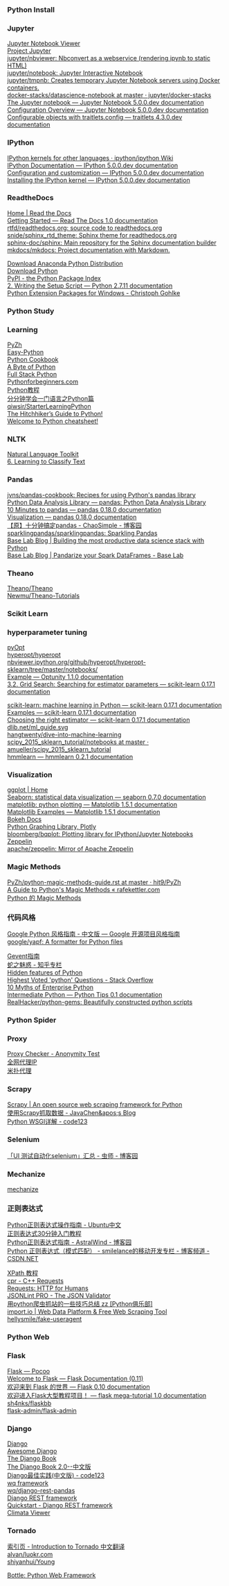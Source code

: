<DT><H3 FOLDED ADD_DATE="-11644502400">Python Install</H3>
<DL><P>
<DT><H3 FOLDED ADD_DATE="-11644502400">Jupyter</H3>
<DL><P>
<DT><A HREF="http://nbviewer.jupyter.org/" ADD_DATE="28901933635">Jupyter Notebook Viewer</A>
<DT><A HREF="https://github.com/jupyter" ADD_DATE="28901933635">Project Jupyter</A>
<DT><A HREF="https://github.com/jupyter/nbviewer" ADD_DATE="29102680406">jupyter/nbviewer: Nbconvert as a webservice (rendering ipynb to static HTML)</A>
<DT><A HREF="https://github.com/jupyter/notebook" ADD_DATE="29102680406">jupyter/notebook: Jupyter Interactive Notebook</A>
<DT><A HREF="https://github.com/jupyter/tmpnb" ADD_DATE="29102680406">jupyter/tmpnb: Creates temporary Jupyter Notebook servers using Docker containers.</A>
<DT><A HREF="https://github.com/jupyter/docker-stacks/tree/master/datascience-notebook" ADD_DATE="29299118467">docker-stacks/datascience-notebook at master · jupyter/docker-stacks</A>
<DT><A HREF="https://jupyter-notebook.readthedocs.io/en/latest/index.html" ADD_DATE="29827581551">The Jupyter notebook &mdash; Jupyter Notebook 5.0.0.dev documentation</A>
<DT><A HREF="https://jupyter-notebook.readthedocs.io/en/latest/config_overview.html" ADD_DATE="29299118467">Configuration Overview &mdash; Jupyter Notebook 5.0.0.dev documentation</A>
<DT><A HREF="https://traitlets.readthedocs.io/en/latest/config.html#module-traitlets.config" ADD_DATE="29299118467">Configurable objects with traitlets.config &mdash; traitlets 4.3.0.dev documentation</A>
</DL><P>
<DT><H3 FOLDED ADD_DATE="86757939995">IPython</H3>
<DL><P>
<DT><A HREF="https://github.com/ipython/ipython/wiki/IPython-kernels-for-other-languages" ADD_DATE="29299118467">IPython kernels for other languages · ipython/ipython Wiki</A>
<DT><A HREF="https://ipython.readthedocs.io/en/latest/#" ADD_DATE="29102680406">IPython Documentation &mdash; IPython 5.0.0.dev documentation</A>
<DT><A HREF="https://ipython.readthedocs.io/en/latest/config/index.html" ADD_DATE="29827581551">Configuration and customization &mdash; IPython 5.0.0.dev documentation</A>
<DT><A HREF="https://ipython.readthedocs.io/en/latest/install/kernel_install.html" ADD_DATE="29299118467">Installing the IPython kernel &mdash; IPython 5.0.0.dev documentation</A>
</DL><P>
<DT><H3 FOLDED ADD_DATE="86757939995">ReadtheDocs</H3>
<DL><P>
<DT><A HREF="https://readthedocs.org/" ADD_DATE="28901933635">Home | Read the Docs</A>
<DT><A HREF="https://docs.readthedocs.io/en/latest/getting_started.html" ADD_DATE="29827581551">Getting Started &mdash; Read The Docs 1.0 documentation</A>
<DT><A HREF="https://github.com/rtfd/readthedocs.org" ADD_DATE="29102680406">rtfd/readthedocs.org: source code to readthedocs.org</A>
<DT><A HREF="https://github.com/snide/sphinx_rtd_theme" ADD_DATE="29102680406">snide/sphinx_rtd_theme: Sphinx theme for readthedocs.org</A>
<DT><A HREF="https://github.com/sphinx-doc/sphinx" ADD_DATE="29102680406">sphinx-doc/sphinx: Main repository for the Sphinx documentation builder</A>
<DT><A HREF="https://github.com/mkdocs/mkdocs/" ADD_DATE="29102680406">mkdocs/mkdocs: Project documentation with Markdown.</A>
</DL><P>
<DT><A HREF="https://www.continuum.io/downloads" ADD_DATE="29102680406">Download Anaconda Python Distribution</A>
<DT><A HREF="http://www.python.org/downloads/" ADD_DATE="29102680406">Download Python</A>
<DT><A HREF="https://pypi.python.org/pypi" ADD_DATE="28901933635">PyPI - the Python Package Index</A>
<DT><A HREF="https://docs.python.org/2.7/distutils/setupscript.html" ADD_DATE="29827581551">2. Writing the Setup Script &mdash; Python 2.7.11 documentation</A>
<DT><A HREF="http://www.lfd.uci.edu/~gohlke/pythonlibs/" ADD_DATE="29102680406">Python Extension Packages for Windows - Christoph Gohlke</A>
</DL><P>
<DT><H3 FOLDED ADD_DATE="28901858044">Python Study</H3>
<DL><P>
<DT><H3 FOLDED ADD_DATE="-11644502400">Learning</H3>
<DL><P>
<DT><A HREF="http://pyzh.readthedocs.org/en/latest/index.html" ADD_DATE="29827581551">PyZh</A>
<DT><A HREF="http://easy-python.readthedocs.org/en/latest/" ADD_DATE="29102680406">Easy-Python</A>
<DT><A HREF="http://python3-cookbook.readthedocs.org/zh_CN/latest/" ADD_DATE="29827581551">Python Cookbook</A>
<DT><A HREF="http://www.swaroopch.com/notes/python/" ADD_DATE="29102680406">A Byte of Python</A>
<DT><A HREF="http://www.fullstackpython.com/" ADD_DATE="28901933635">Full Stack Python</A>
<DT><A HREF="http://www.pythonforbeginners.com/" ADD_DATE="29102680406">Pythonforbeginners.com</A>
<DT><A HREF="http://www.liaoxuefeng.com/wiki/001374738125095c955c1e6d8bb493182103fac9270762a000" ADD_DATE="29817366400">Python教程</A>
<DT><A HREF="http://www.code123.cc/1049.html" ADD_DATE="28901933635">分分钟学会一门语言之Python篇</A>
<DT><A HREF="https://github.com/qiwsir/StarterLearningPython" ADD_DATE="29102680406">qiwsir/StarterLearningPython</A>
<DT><A HREF="http://docs.python-guide.org/en/latest/" ADD_DATE="29102680406">The Hitchhiker’s Guide to Python!</A>
<DT><A HREF="https://www.pythonsheets.com/" ADD_DATE="28901933635">Welcome to Python cheatsheet!</A>
</DL><P>
<DT><H3 FOLDED ADD_DATE="28901858044">NLTK</H3>
<DL><P>
<DT><A HREF="http://www.nltk.org/" ADD_DATE="28901933635">Natural Language Toolkit</A>
<DT><A HREF="http://www.nltk.org/book/ch06.html" ADD_DATE="29102680406">6. Learning to Classify Text</A>
</DL><P>
<DT><H3 FOLDED ADD_DATE="86757939995">Pandas</H3>
<DL><P>
<DT><A HREF="https://github.com/jvns/pandas-cookbook" ADD_DATE="29102680406">jvns/pandas-cookbook: Recipes for using Python&apos;s pandas library</A>
<DT><A HREF="http://pandas.pydata.org/" ADD_DATE="28901933635">Python Data Analysis Library &mdash; pandas: Python Data Analysis Library</A>
<DT><A HREF="http://pandas.pydata.org/pandas-docs/stable/10min.html" ADD_DATE="29827581551">10 Minutes to pandas &mdash; pandas 0.18.0 documentation</A>
<DT><A HREF="http://pandas.pydata.org/pandas-docs/stable/visualization.html" ADD_DATE="29827581551">Visualization &mdash; pandas 0.18.0 documentation</A>
<DT><A HREF="http://www.cnblogs.com/chaosimple/p/4153083.html" ADD_DATE="29827581551">【原】十分钟搞定pandas - ChaoSimple - 博客园</A>
<DT><A HREF="https://github.com/sparklingpandas/sparklingpandas" ADD_DATE="29827581551">sparklingpandas/sparklingpandas: Sparkling Pandas</A>
<DT><A HREF="https://lab.getbase.com/productive-data-science-python/" ADD_DATE="29827581551">Base Lab Blog | Building the most productive data science stack with Python</A>
<DT><A HREF="https://lab.getbase.com/pandarize-spark-dataframes/" ADD_DATE="29827581551">Base Lab Blog | Pandarize your Spark DataFrames - Base Lab</A>
</DL><P>
<DT><H3 FOLDED ADD_DATE="86757939995">Theano</H3>
<DL><P>
<DT><A HREF="https://github.com/Theano/Theano" ADD_DATE="29102680406">Theano/Theano</A>
<DT><A HREF="https://github.com/Newmu/Theano-Tutorials" ADD_DATE="29102680406">Newmu/Theano-Tutorials</A>
</DL><P>
<DT><H3 FOLDED ADD_DATE="86757939995">Scikit Learn</H3>
<DL><P>
<DT><H3 FOLDED ADD_DATE="-11644502400">hyperparameter tuning</H3>
<DL><P>
<DT><A HREF="http://www.pyopt.org/index.html" ADD_DATE="28901933635">pyOpt</A>
<DT><A HREF="https://github.com/hyperopt/hyperopt" ADD_DATE="29102680406">hyperopt/hyperopt</A>
<DT><A HREF="http://nbviewer.ipython.org/github/hyperopt/hyperopt-sklearn/tree/master/notebooks/" ADD_DATE="29817366400">nbviewer.ipython.org/github/hyperopt/hyperopt-sklearn/tree/master/notebooks/</A>
<DT><A HREF="http://optunity.readthedocs.io/en/latest/index.html#" ADD_DATE="29827581551">Example &mdash; Optunity 1.1.0 documentation</A>
<DT><A HREF="http://scikit-learn.org/stable/modules/grid_search.html#grid-search" ADD_DATE="29299118467">3.2. Grid Search: Searching for estimator parameters &mdash; scikit-learn 0.17.1 documentation</A>
</DL><P>
<DT><A HREF="http://scikit-learn.org/stable/" ADD_DATE="28901933635">scikit-learn: machine learning in Python &mdash; scikit-learn 0.17.1 documentation</A>
<DT><A HREF="http://scikit-learn.org/stable/auto_examples/index.html" ADD_DATE="29827581551">Examples &mdash; scikit-learn 0.17.1 documentation</A>
<DT><A HREF="http://scikit-learn.org/stable/tutorial/machine_learning_map/" ADD_DATE="29827581551">Choosing the right estimator &mdash; scikit-learn 0.17.1 documentation</A>
<DT><A HREF="http://dlib.net/ml_guide.svg" ADD_DATE="28901933635">dlib.net/ml_guide.svg</A>
<DT><A HREF="https://github.com/hangtwenty/dive-into-machine-learning" ADD_DATE="29827581551">hangtwenty/dive-into-machine-learning</A>
<DT><A HREF="https://github.com/amueller/scipy_2015_sklearn_tutorial/tree/master/notebooks" ADD_DATE="29299118467">scipy_2015_sklearn_tutorial/notebooks at master · amueller/scipy_2015_sklearn_tutorial</A>
<DT><A HREF="http://hmmlearn.readthedocs.io/en/latest/index.html" ADD_DATE="29827581551">hmmlearn &mdash; hmmlearn 0.2.1 documentation</A>
</DL><P>
<DT><H3 FOLDED ADD_DATE="28901858044">Visualization</H3>
<DL><P>
<DT><A HREF="http://ggplot.yhathq.com/" ADD_DATE="28901933635">ggplot | Home</A>
<DT><A HREF="http://stanford.edu/~mwaskom/software/seaborn/" ADD_DATE="29102680406">Seaborn: statistical data visualization &mdash; seaborn 0.7.0 documentation</A>
<DT><A HREF="http://matplotlib.org/" ADD_DATE="28901933635">matplotlib: python plotting &mdash; Matplotlib 1.5.1 documentation</A>
<DT><A HREF="http://matplotlib.org/examples/index.html" ADD_DATE="29102680406">Matplotlib Examples &mdash; Matplotlib 1.5.1 documentation</A>
<DT><A HREF="http://bokeh.pydata.org/en/latest/index.html" ADD_DATE="29102680406">Bokeh Docs</A>
<DT><A HREF="https://plot.ly/python/" ADD_DATE="28901933635">Python Graphing Library, Plotly</A>
<DT><A HREF="https://github.com/bloomberg/bqplot" ADD_DATE="29102680406">bloomberg/bqplot: Plotting library for IPython/Jupyter Notebooks</A>
<DT><A HREF="http://zeppelin.apache.org/" ADD_DATE="28901933635">Zeppelin</A>
<DT><A HREF="https://github.com/apache/zeppelin" ADD_DATE="29102680406">apache/zeppelin: Mirror of Apache Zeppelin</A>
</DL><P>
<DT><H3 FOLDED ADD_DATE="28901858044">Magic Methods</H3>
<DL><P>
<DT><A HREF="https://github.com/hit9/PyZh/blob/master/docs/python-magic-methods-guide.rst" ADD_DATE="29299118467">PyZh/python-magic-methods-guide.rst at master · hit9/PyZh</A>
<DT><A HREF="http://www.rafekettler.com/magicmethods.html" ADD_DATE="29102680406">A Guide to Python&apos;s Magic Methods « rafekettler.com</A>
<DT><A HREF="http://www.oschina.net/translate/python-magicmethods" ADD_DATE="29827581551">Python 的 Magic Methods</A>
</DL><P>
<DT><H3 FOLDED ADD_DATE="28901858044">代码风格</H3>
<DL><P>
<DT><A HREF="http://zh-google-styleguide.readthedocs.org/en/latest/google-python-styleguide/" ADD_DATE="29299118467">Google Python 风格指南 - 中文版 &mdash; Google 开源项目风格指南</A>
<DT><A HREF="https://github.com/google/yapf" ADD_DATE="28901933635">google/yapf: A formatter for Python files</A>
</DL><P>
<DT><A HREF="http://xlambda.com/gevent-tutorial/#_8" ADD_DATE="29102680406">Gevent指南</A>
<DT><A HREF="http://zhuanlan.zhihu.com/python-dev" ADD_DATE="29102680406">蛇之魅惑 - 知乎专栏</A>
<DT><A HREF="http://stackoverflow.com/questions/101268/hidden-features-of-python" ADD_DATE="29299118467">Hidden features of Python</A>
<DT><A HREF="http://stackoverflow.com/questions/tagged/python?sort=votes&pageSize=15" ADD_DATE="29299118467">Highest Voted &apos;python&apos; Questions - Stack Overflow</A>
<DT><A HREF="https://www.paypal-engineering.com/2014/12/10/10-myths-of-enterprise-python/" ADD_DATE="29299118467">10 Myths of Enterprise Python</A>
<DT><A HREF="http://book.pythontips.com/en/latest/index.html" ADD_DATE="29102680406">Intermediate Python &mdash; Python Tips 0.1 documentation</A>
<DT><A HREF="https://github.com/RealHacker/python-gems" ADD_DATE="29102680406">RealHacker/python-gems: Beautifully constructed python scripts</A>
</DL><P>
<DT><H3 FOLDED ADD_DATE="28901858044">Python Spider</H3>
<DL><P>
<DT><H3 FOLDED ADD_DATE="-11644502400">Proxy</H3>
<DL><P>
<DT><A HREF="http://www.iprivacytools.com/proxy-checker-anonymity-test/" ADD_DATE="29827581551">Proxy Checker - Anonymity Test</A>
<DT><A HREF="http://www.goubanjia.com/" ADD_DATE="28901933635">全网代理IP</A>
<DT><A HREF="http://proxy.mimvp.com/free.php" ADD_DATE="28901933635">米扑代理</A>
</DL><P>
<DT><H3 FOLDED ADD_DATE="86757939995">Scrapy</H3>
<DL><P>
<DT><A HREF="http://scrapy.org/" ADD_DATE="28901933635">Scrapy | An open source web scraping framework for Python</A>
<DT><A HREF="http://blog.javachen.com/2014/05/24/using-scrapy-to-cralw-data/" ADD_DATE="29827581551">使用Scrapy抓取数据 - JavaChen&amp;apos;s Blog</A>
<DT><A HREF="http://www.code123.cc/1757.html" ADD_DATE="28901933635">Python WSGI详解 - code123</A>
</DL><P>
<DT><H3 FOLDED ADD_DATE="86757939995">Selenium</H3>
<DL><P>
<DT><A HREF="http://www.cnblogs.com/fnng/p/3157639.html" ADD_DATE="29102680406">「UI 测试自动化selenium」汇总 - 虫师 - 博客园</A>
</DL><P>
<DT><H3 FOLDED ADD_DATE="28901858044">Mechanize</H3>
<DL><P>
<DT><A HREF="http://wwwsearch.sourceforge.net/mechanize/" ADD_DATE="29102680406">mechanize</A>
</DL><P>
<DT><H3 FOLDED ADD_DATE="28901858044">正则表达式</H3>
<DL><P>
<DT><A HREF="http://wiki.ubuntu.org.cn/index.php?title=Python%E6%AD%A3%E5%88%99%E8%A1%A8%E8%BE%BE%E5%BC%8F%E6%93%8D%E4%BD%9C%E6%8C%87%E5%8D%97" ADD_DATE="29627157761">Python正则表达式操作指南 - Ubuntu中文</A>
<DT><A HREF="http://deerchao.net/tutorials/regex/regex.htm" ADD_DATE="29102680406">正则表达式30分钟入门教程</A>
<DT><A HREF="http://www.cnblogs.com/huxi/archive/2010/07/04/1771073.html" ADD_DATE="29827581551">Python正则表达式指南 - AstralWind - 博客园</A>
<DT><A HREF="http://blog.csdn.net/smilelance/article/details/6529950" ADD_DATE="29827581551">Python 正则表达式（模式匹配） - smilelance的移动开发专栏 - 博客频道 - CSDN.NET</A>
</DL><P>
<DT><A HREF="http://www.w3school.com.cn/xpath/index.asp" ADD_DATE="29102680406">XPath 教程</A>
<DT><A HREF="http://whoshuu.github.io/cpr/" ADD_DATE="28901933635">cpr - C++ Requests</A>
<DT><A HREF="http://docs.python-requests.org/en/latest/" ADD_DATE="29102680406">Requests: HTTP for Humans</A>
<DT><A HREF="http://pro.jsonlint.com/" ADD_DATE="28901933635">JSONLint PRO - The JSON Validator</A>
<DT><A HREF="http://www.pythonclub.org/python-network-application/observer-spider" ADD_DATE="29299118467">用python爬虫抓站的一些技巧总结 zz [Python俱乐部]</A>
<DT><A HREF="https://import.io/" ADD_DATE="28901933635">import.io | Web Data Platform &amp; Free Web Scraping Tool</A>
<DT><A HREF="https://github.com/hellysmile/fake-useragent" ADD_DATE="29102680406">hellysmile/fake-useragent</A>
</DL><P>
<DT><H3 FOLDED ADD_DATE="28901858044">Python Web</H3>
<DL><P>
<DT><H3 FOLDED ADD_DATE="-11644502400">Flask</H3>
<DL><P>
<DT><A HREF="http://www.pocoo.org/projects/flask/#flask" ADD_DATE="29102680406">Flask &mdash; Pocoo</A>
<DT><A HREF="http://flask.pocoo.org/docs/0.11/" ADD_DATE="29102680406">Welcome to Flask &mdash; Flask Documentation (0.11)</A>
<DT><A HREF="http://dormousehole.readthedocs.io/en/latest/" ADD_DATE="29102680406">欢迎来到 Flask 的世界 &mdash; Flask 0.10 documentation</A>
<DT><A HREF="http://www.pythondoc.com/flask-mega-tutorial/#" ADD_DATE="29102680406">欢迎进入Flask大型教程项目！ &mdash; flask mega-tutorial 1.0 documentation</A>
<DT><A HREF="https://github.com/sh4nks/flaskbb" ADD_DATE="29102680406">sh4nks/flaskbb</A>
<DT><A HREF="https://github.com/flask-admin/flask-admin" ADD_DATE="29102680406">flask-admin/flask-admin</A>
</DL><P>
<DT><H3 FOLDED ADD_DATE="86757939995">Django</H3>
<DL><P>
<DT><A HREF="https://www.djangoproject.com/" ADD_DATE="28901933635">Django</A>
<DT><A HREF="http://awesome-django.com/" ADD_DATE="28901933635">Awesome Django</A>
<DT><A HREF="http://www.djangobook.com/en/2.0/index.html" ADD_DATE="29102680406">The Django Book</A>
<DT><A HREF="http://docs.30c.org/djangobook2/" ADD_DATE="29102680406">The Django Book 2.0--中文版</A>
<DT><A HREF="http://www.code123.cc/1410.html" ADD_DATE="28901933635">Django最佳实践(中文版) - code123</A>
<DT><A HREF="https://github.com/wq" ADD_DATE="28901933635">wq framework</A>
<DT><A HREF="https://github.com/wq/django-rest-pandas" ADD_DATE="29102680406">wq/django-rest-pandas</A>
<DT><A HREF="http://www.django-rest-framework.org/" ADD_DATE="29102680406">Django REST framework</A>
<DT><A HREF="http://www.django-rest-framework.org/tutorial/quickstart/" ADD_DATE="29827581551">Quickstart - Django REST framework</A>
<DT><A HREF="http://climata.houstoneng.net/" ADD_DATE="28901933635">Climata Viewer</A>
</DL><P>
<DT><H3 FOLDED ADD_DATE="86757939995">Tornado</H3>
<DL><P>
<DT><A HREF="http://demo.pythoner.com/itt2zh/" ADD_DATE="29102680406">索引页 - Introduction to Tornado 中文翻译</A>
<DT><A HREF="https://github.com/alvan/luokr.com" ADD_DATE="29102680406">alvan/luokr.com</A>
<DT><A HREF="https://github.com/shiyanhui/Young" ADD_DATE="29102680406">shiyanhui/Young</A>
</DL><P>
<DT><A HREF="http://bottlepy.org/docs/dev/" ADD_DATE="28901933635">Bottle: Python Web Framework</A>
